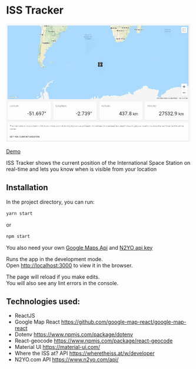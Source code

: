 # ISS Tracker

![ISS Tracker](/chrome-capture.gif)

[Demo](https://iss-live-tracker.herokuapp.com/)

ISS Tracker shows the current position of the International Space Station on real-time and lets you know when is visible from your location 

## Installation

In the project directory, you can run: 

```bash
yarn start
```
 or

```bash
npm start
```
You also need your own [Google Maps Api](https://cloud.google.com/maps-platform/)
and [N2YO api key](https://www.n2yo.com/api/)<br />

Runs the app in the development mode. <br />
Open [http://localhost:3000](http://localhost:3000) to view it in the browser.

The page will reload if you make edits.<br />
You will also see any lint errors in the console.



## Technologies used:

* ReactJS
* Google Map React https://github.com/google-map-react/google-map-react
* Dotenv https://www.npmjs.com/package/dotenv
* React-geocode https://www.npmjs.com/package/react-geocode
* Material UI https://material-ui.com/
* Where the ISS at? API https://wheretheiss.at/w/developer
* N2YO.com API https://www.n2yo.com/api/


